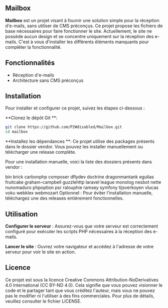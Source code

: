 ## Mailbox
**Mailbox** est un projet visant à fournir une solution simple pour la réception d'e-mails, sans utiliser de CMS préconçus. Ce projet propose les fichiers de base nécessaires pour faire fonctionner le site. Actuellement, le site ne possède aucun design et se concentre uniquement sur la réception des e-mails. C'est à vous d'installer les différents éléments manquants pour compléter la fonctionnalité.

## Fonctionnalités
- Réception d'e-mails
- Architecture sans CMS préconçus

## Installation
Pour installer et configurer ce projet, suivez les étapes ci-dessous :

**Clonez le dépôt Git **:

```bash
git clone https://github.com/P2Wdisabled/Mailbox.git
cd mailbox
```

**Installez les dépendances **:
Ce projet utilise des packages présents dans le dossier vendor. Vous pouvez les installer manuellement ou télécharger une release complète.

Pour une installation manuelle, voici la liste des dossiers présents dans vendor :

bin
brick
carbonphp
composer
dflydev
doctrine
dragonmantank
egulias
fruitcake
graham-campbell
guzzlehttp
laravel
league
monolog
nesbot
nette
nunomaduro
phpoption
psr
ralouphie
ramsey
symfony
tijsverkoyen
vlucas
voku
webklex
webmozart
Optionnel : Pour éviter l'installation manuelle, téléchargez une des releases entièrement fonctionnelles.

## Utilisation
**Configurer le serveur** :
Assurez-vous que votre serveur est correctement configuré pour exécuter les scripts PHP nécessaires à la réception des e-mails.

**Lancer le site** :
Ouvrez votre navigateur et accédez à l'adresse de votre serveur pour voir le site en action.

## Licence
Ce projet est sous la licence Creative Commons Attribution-NoDerivatives 4.0 International (CC BY-ND 4.0). Cela signifie que vous pouvez visionner le code et le partager tant que vous créditez l'auteur, mais vous ne pouvez pas le modifier ni l'utiliser à des fins commerciales. Pour plus de détails, veuillez consulter le fichier LICENSE.
